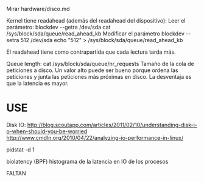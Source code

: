 Mirar hardware/disco.md

Kernel tiene readahead (además del readahead del dispositivo):
Leer el parámetro:
  blockdev --getra /dev/sda
  cat /sys/block/sda/queue/read_ahead_kb
Modificar el parámetro
  blockdev --setra 512 /dev/sda
  echo "512" > /sys/block/sda/queue/read_ahead_kb

El readahead tiene como contrapartida que cada lectura tarda más.

Queue length:
cat /sys/block/sda/queue/nr_requests
Tamaño de la cola de peticiones a disco.
Un valor alto puede ser bueno porque ordena las peticiones y junta las peticiones más próximas en disco.
La desventaja es que la latencia es mayor.


# USE
Disk IO:
http://blog.scoutapp.com/articles/2011/02/10/understanding-disk-i-o-when-should-you-be-worried
http://www.cmdln.org/2010/04/22/analyzing-io-performance-in-linux/


pidstat -d 1

biolatency (BPF)
  histograma de la latencia en IO de los procesos

FALTAN
